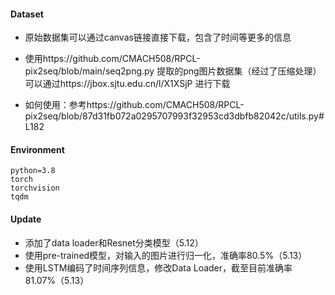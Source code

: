 #### Dataset

* 原始数据集可以通过canvas链接直接下载，包含了时间等更多的信息

* 使用https://github.com/CMACH508/RPCL-pix2seq/blob/main/seq2png.py 提取的png图片数据集（经过了压缩处理）可以通过https://jbox.sjtu.edu.cn/l/X1XSjP 进行下载

* 如何使用：参考https://github.com/CMACH508/RPCL-pix2seq/blob/87d31fb072a0295707993f32953cd3dbfb82042c/utils.py#L182

  

#### Environment

```
python=3.8
torch
torchvision
tqdm
```



#### Update

* 添加了data loader和Resnet分类模型（5.12）
* 使用pre-trained模型，对输入的图片进行归一化，准确率80.5%（5.13）
* 使用LSTM编码了时间序列信息，修改Data Loader，截至目前准确率81.07%（5.13）

